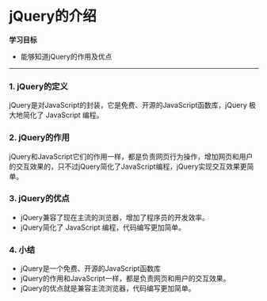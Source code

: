 # jQuery的介绍

**学习目标**

- 能够知道jQuery的作用及优点

------

### 1. jQuery的定义

jQuery是对JavaScript的封装，它是免费、开源的JavaScript函数库，jQuery 极大地简化了 JavaScript 编程。

### 2. jQuery的作用

jQuery和JavaScript它们的作用一样，都是负责网页行为操作，增加网页和用户的交互效果的，只不过jQuery简化了JavaScript编程，jQuery实现交互效果更简单。

### 3. jQuery的优点

- jQuery兼容了现在主流的浏览器，增加了程序员的开发效率。
- jQuery简化了 JavaScript 编程，代码编写更加简单。

### 4. 小结

- jQuery是一个免费、开源的JavaScript函数库
- jQuery的作用和JavaScript一样，都是负责网页和用户的交互效果。
- jQuery的优点就是兼容主流浏览器，代码编写更加简单。

